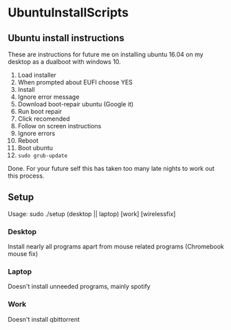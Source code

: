 # UbuntuInstallScripts

## Ubuntu install instructions

These are instructions for future me on installing ubuntu 16.04 on my desktop as a dualboot with windows 10.

1. Load installer
2. When prompted about EUFI choose YES
3. Install
4. Ignore error message
5. Download boot-repair ubuntu (Google it)
6. Run boot repair
7. Click recomended
8. Follow on screen instructions
9. Ignore errors
10. Reboot
11. Boot ubuntu
12. `sudo grub-update`

Done. For your future self this has taken too many late nights to work out this process.

## Setup

Usage: sudo ./setup (desktop || laptop) [work] [wirelessfix]

### Desktop

Install nearly all programs apart from mouse related programs (Chromebook mouse fix)

### Laptop

Doesn't install unneeded programs, mainly spotify

### Work

Doesn't install qbittorrent

